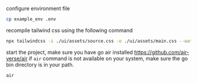 configure environment file
```bash
cp example_env .env
```

recompile tailwind css using the following command
```bash
npx tailwindcss -i ./ui/assets/source.css -o ./ui/assets/main.css --watch
```

start the project, make sure you have go air installed https://github.com/air-verse/air
if `air` command is not available on your system, make sure the go bin directory is in your path.

```bash
air
```
